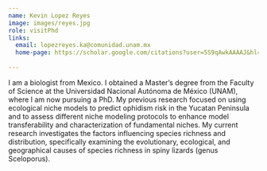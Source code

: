 ```yaml
---
name: Kevin Lopez Reyes
image: images/reyes.jpg
role: visitPhd
links:
  email: lopezreyes.ka@comunidad.unam.mx
  home-page: https://scholar.google.com/citations?user=5S9qAwkAAAAJ&hl=en&oi=ao
  
---
```


I am a biologist from Mexico. I obtained a Master’s degree from the Faculty of Science at the Universidad Nacional Autónoma de México (UNAM), where I am now pursuing a PhD. My previous research focused on using ecological niche models to predict ophidism risk in the Yucatan Peninsula and to assess different niche modeling protocols to enhance model transferability and characterization of fundamental niches. My current research investigates the factors influencing species richness and distribution, specifically examining the evolutionary, ecological, and geographical causes of species richness in spiny lizards (genus Sceloporus).